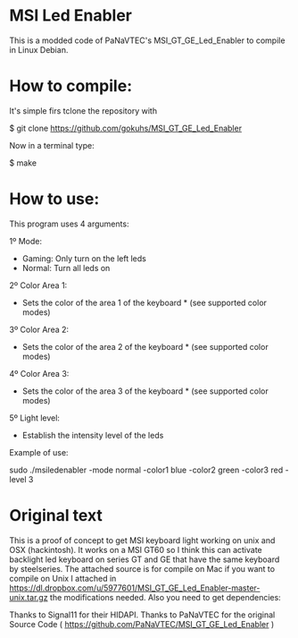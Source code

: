 MSI Led Enabler
=====================

This is a modded code of PaNaVTEC's MSI_GT_GE_Led_Enabler to compile in Linux Debian.

How to compile:
===============

It's simple firs tclone the repository with 

$ git clone https://github.com/gokuhs/MSI_GT_GE_Led_Enabler

Now in a terminal type:

$ make

How to use:
===========

This program uses 4 arguments:

1º Mode:

- Gaming: Only turn on the left leds
- Normal: Turn all leds on

2º Color Area 1:
- Sets the color of the area 1 of the keyboard * (see supported color modes)

3º Color Area 2:
- Sets the color of the area 2 of the keyboard * (see supported color modes)

4º Color Area 3:
- Sets the color of the area 3 of the keyboard * (see supported color modes)

5º Light level:
- Establish the intensity level of the leds


Example of use:

sudo ./msiledenabler -mode normal -color1 blue -color2 green -color3 red -level 3


Original text
================


This is a proof of concept to get MSI keyboard light working on unix and OSX (hackintosh). It works on a MSI GT60 so I think this can activate backlight led keyboard on series GT and GE that have the same keyboard by steelseries.
The attached source is for compile on Mac if you want to compile on Unix I attached in https://dl.dropbox.com/u/5977601/MSI_GT_GE_Led_Enabler-master-unix.tar.gz the modifications needed. Also you need to get dependencies:


Thanks to Signal11 for their HIDAPI.
Thanks to PaNaVTEC for the original Source Code ( https://github.com/PaNaVTEC/MSI_GT_GE_Led_Enabler )
